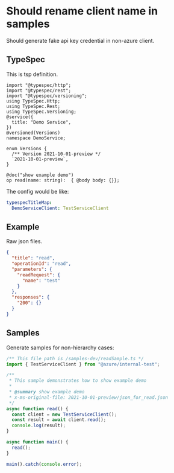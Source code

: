# Should rename client name in samples

Should generate fake api key credential in non-azure client.

## TypeSpec

This is tsp definition.

```tsp
import "@typespec/http";
import "@typespec/rest";
import "@typespec/versioning";
using TypeSpec.Http;
using TypeSpec.Rest;
using TypeSpec.Versioning;
@service({
  title: "Demo Service",
})
@versioned(Versions)
namespace DemoService;

enum Versions {
  /** Version 2021-10-01-preview */
  `2021-10-01-preview`,
}

@doc("show example demo")
op read(name: string):  { @body body: {}};
```

The config would be like:

```yaml
typespecTitleMap:
  DemoServiceClient: TestServiceClient
```

## Example

Raw json files.

```json for read
{
  "title": "read",
  "operationId": "read",
  "parameters": {
    "readRequest": {
      "name": "test"
    }
  },
  "responses": {
    "200": {}
  }
}
```

## Samples

Generate samples for non-hierarchy cases:

```ts samples
/** This file path is /samples-dev/readSample.ts */
import { TestServiceClient } from "@azure/internal-test";

/**
 * This sample demonstrates how to show example demo
 *
 * @summary show example demo
 * x-ms-original-file: 2021-10-01-preview/json_for_read.json
 */
async function read() {
  const client = new TestServiceClient();
  const result = await client.read();
  console.log(result);
}

async function main() {
  read();
}

main().catch(console.error);
```
